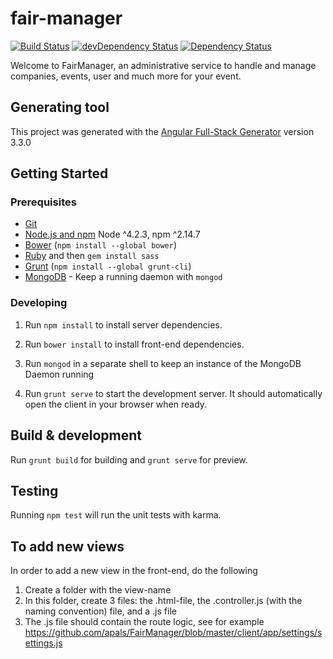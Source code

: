 # fair-manager

[![Build Status](https://travis-ci.com/apals/FairManager.svg?token=wnF5zpGmFJf9tfauhzAP&branch=master)](https://travis-ci.com/apals/FairManager) 
[![devDependency Status](https://david-dm.org/apals/FairManager/dev-status.svg)](https://david-dm.org/apals/FairManager#info=devDependencies)
[![Dependency Status](https://david-dm.org/apals/FairManager.svg)](https://david-dm.org/apals/FairManager)

Welcome to FairManager, an administrative service to handle and manage companies, events, user and much more for your event.

## Generating tool

This project was generated with the [Angular Full-Stack Generator](https://github.com/DaftMonk/generator-angular-fullstack) version 3.3.0

## Getting Started

### Prerequisites

- [Git](https://git-scm.com/)
- [Node.js and npm](nodejs.org) Node ^4.2.3, npm ^2.14.7
- [Bower](bower.io) (`npm install --global bower`)
- [Ruby](https://www.ruby-lang.org) and then `gem install sass`
- [Grunt](http://gruntjs.com/) (`npm install --global grunt-cli`)
- [MongoDB](https://www.mongodb.org/) - Keep a running daemon with `mongod`

### Developing

1. Run `npm install` to install server dependencies.

2. Run `bower install` to install front-end dependencies.

3. Run `mongod` in a separate shell to keep an instance of the MongoDB Daemon running

4. Run `grunt serve` to start the development server. It should automatically open the client in your browser when ready.


## Build & development

Run `grunt build` for building and `grunt serve` for preview.

## Testing

Running `npm test` will run the unit tests with karma.



## To add new views


In order to add a new view in the front-end, do the following
1. Create a folder with the view-name
2. In this folder, create 3 files: the .html-file, the .controller.js (with the naming convention) file, and a .js file
3. The .js file should contain the route logic, see for example https://github.com/apals/FairManager/blob/master/client/app/settings/settings.js


